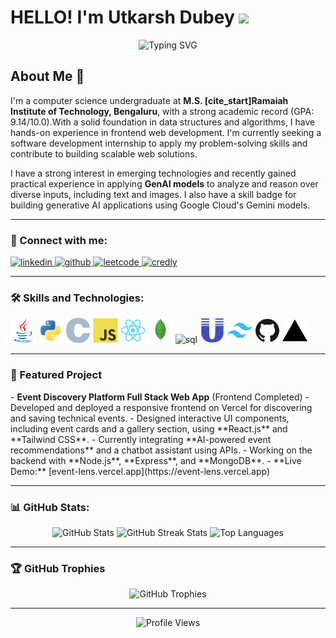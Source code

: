 # HELLO! I'm Utkarsh Dubey <img src="https://media.giphy.com/media/hvRJCLFzcasrR4ia7z/giphy.gif" width="30">

<div align="center">
  <img src="https://readme-typing-svg.herokuapp.com?font=Fira+Code&weight=600&size=22&pause=1000&color=3F87F7&center=true&vCenter=true&width=435&lines=CSE+Undergraduate;Data+Structures+and+Algorithms;Frontend+Developer;GenAI+Enthusiast" alt="Typing SVG" />
</div>

## About Me 🚀

I'm a computer science undergraduate at **M.S. [cite_start]Ramaiah Institute of Technology, Bengaluru**, with a strong academic record (GPA: 9.14/10.0).With a solid foundation in data structures and algorithms, I have hands-on experience in frontend web development. I'm currently seeking a software development internship to apply my problem-solving skills and contribute to building scalable web solutions.

I have a strong interest in emerging technologies and recently gained practical experience in applying **GenAI models** to analyze and reason over diverse inputs, including text and images. I also have a skill badge for building generative AI applications using Google Cloud's Gemini models.

---

### 🤝 Connect with me:

<div align="left">
  <a href="https://www.linkedin.com/in/utkarsh-dubey" target="_blank">
    <img src="https://img.shields.io/badge/LinkedIn-0077B5?style=for-the-badge&logo=linkedin&logoColor=white" alt="linkedin"/>
  </a>
  <a href="https://github.com/Utkarsh Dubey" target="_blank">
    <img src="https://img.shields.io/badge/GitHub-000000?style=for-the-badge&logo=github&logoColor=white" alt="github"/>
  </a>
  <a href="https://leetcode.com/u/money_utkarsh/" target="_blank">
    <img src="https://img.shields.io/badge/LeetCode-FFA116?style=for-the-badge&logo=leetcode&logoColor=white" alt="leetcode"/>
  </a>
  <a href="https://www.credly.com/users/utkarsh-dubey/badges" target="_blank">
    <img src="https://img.shields.io/badge/Credly-2F4D63?style=for-the-badge&logo=credly&logoColor=white" alt="credly"/>
  </a>
</div>

---

### 🛠️ Skills and Technologies:

<div align="left">
  <img src="https://raw.githubusercontent.com/devicons/devicon/master/icons/java/java-original.svg" alt="java" width="40" height="40"/>
  <img src="https://raw.githubusercontent.com/devicons/devicon/master/icons/python/python-original.svg" alt="python" width="40" height="40"/>
  <img src="https://raw.githubusercontent.com/devicons/devicon/master/icons/c/c-original.svg" alt="c" width="40" height="40"/>
  <img src="https://raw.githubusercontent.com/devicons/devicon/master/icons/javascript/javascript-original.svg" alt="javascript" width="40" height="40"/>
  <img src="https://raw.githubusercontent.com/devicons/devicon/master/icons/react/react-original.svg" alt="react" width="40" height="40"/>
  <img src="https://raw.githubusercontent.com/devicons/devicon/master/icons/mongodb/mongodb-original.svg" alt="mongodb" width="40" height="40"/>
  <img src="https://raw.githubusercontent.com/devicons/devicon/master/icons/sql/sql-plain.svg" alt="sql" width="40" height="40"/>
  <img src="https://raw.githubusercontent.com/devicons/devicon/master/icons/unix/unix-original.svg" alt="unix" width="40" height="40"/>
  <img src="https://raw.githubusercontent.com/devicons/devicon/master/icons/tailwindcss/tailwindcss-plain.svg" alt="tailwind" width="40" height="40"/>
  <img src="https://raw.githubusercontent.com/devicons/devicon/master/icons/github/github-original.svg" alt="github" width="40" height="40"/>
  <img src="https://raw.githubusercontent.com/devicons/devicon/master/icons/vercel/vercel-original.svg" alt="vercel" width="40" height="40"/>
</div>

---

### 📂 Featured Project

<div align="left">
- <b>Event Discovery Platform Full Stack Web App</b> (Frontend Completed)
  - Developed and deployed a responsive frontend on Vercel for discovering and saving technical events.
  - Designed interactive UI components, including event cards and a gallery section, using **React.js** and **Tailwind CSS**.
  - Currently integrating **AI-powered event recommendations** and a chatbot assistant using APIs.
  - Working on the backend with **Node.js**, **Express**, and **MongoDB**.
  - **Live Demo:** [event-lens.vercel.app](https://event-lens.vercel.app)
</div>

---

### 📊 GitHub Stats:

<div align="center">
  <img src="https://github-readme-stats.vercel.app/api?username=moneyutkarsh&show_icons=true&theme=tokyonight&hide_border=true&include_all_commits=true&count_private=true" alt="GitHub Stats" />
  <img src="https://github-readme-streak-stats.herokuapp.com/?user=moneyutkarsh&theme=tokyonight&hide_border=true" alt="GitHub Streak Stats" />
  <img src="https://github-readme-stats.vercel.app/api/top-langs/?username=moneyutkarsh&theme=tokyonight&hide_border=true&include_all_commits=true&count_private=true&layout=compact" alt="Top Languages" />
</div>

---

### 🏆 GitHub Trophies

<div align="center">
  <img src="https://github-profile-trophy.vercel.app/?username=moneyutkarsh&theme=tokyonight&no-frame=true&no-bg=false&margin-w=4" alt="GitHub Trophies" />
</div>

---

<div align="center">
  <img src="https://komarev.com/ghpvc/?username=moneyutkarsh&label=Profile%20views&color=0e75b6&style=flat" alt="Profile Views" />
</div>
